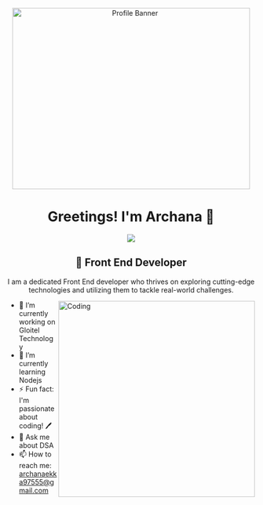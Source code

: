 <p align="center">
  <img src="https://img.freepik.com/free-photo/close-up-image-programer-working-his-desk-office_1098-18707.jpg?t=st=1740221902~exp=1740225502~hmac=ae9ffe9463ef189def66b2709b2bbbc8f634d7ec63f062920716e2d03cb9d8b9&w=1060" alt="Profile Banner" height="370px" width="98%" />
</p>
<!-- Introduction -->
<h1 align="center">Greetings! I'm Archana 👋</h1>

<div align="center">
  <img src="https://readme-typing-svg.herokuapp.com/?lines=React+Developer;Front+End+Developer;&color=cyan&center=true" />
</div>

<h2 align="center">🚀 Front End Developer </h2>

<p align="center">
  I am a dedicated Front End developer who thrives on exploring cutting-edge technologies and utilizing them to tackle real-world challenges.
</p>

<!-- Profile Image -->
<img align="right" alt="Coding" width="400" src="https://camo.githubusercontent.com/b031dd766cfe15f73313260e8ef489bd6437fa30c84765973bb2fa059175789d/68747470733a2f2f692e70696e696d672e636f6d2f6f726967696e616c732f31382f61342f39342f31386134393439666339633830363731373264336239366533303265373039372e676966">

<!--
**VinayVastrakar/VinayVastrakar** is a ✨ _special_ ✨ repository because its `README.md` (this file) appears on your GitHub profile.

Here are some ideas to get you started:

- 🔭 I’m currently working on ...
- 🌱 I’m currently learning ...
- 👯 I’m looking to collaborate on ...
- 🤔 I’m looking for help with ...
- 💬 Ask me about ...
- 📫 How to reach me: ...
- 😄 Pronouns: ...
- ⚡ Fun fact: ...
-->
- 🔭 I’m currently working on Gloitel Technology
- 🌱 I’m currently learning Nodejs
- ⚡ Fun fact: I'm passionate about coding! 🖊️
- 💬 Ask me about DSA 
- 📫 How to reach me: archanaekka97555@gmail.com
